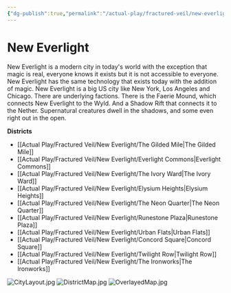 ```yaml
---
{"dg-publish":true,"permalink":"/actual-play/fractured-veil/new-everlight/new-everlight/"}
---
```


# New Everlight

New Everlight is a modern city in today's world with the exception that magic is real, everyone knows it exists but it is not accessible to everyone. New Everlight has the same technology that exists today with the addition of magic. New Everlight is a big US city like New York, Los Angeles and Chicago. There are underlying factions. There is the Faerie Mound, which connects New Everlight to the Wyld. And a Shadow Rift that connects it to the Nether. Supernatural creatures dwell in the shadows, and some even right out in the open. 

**Districts**
* [[Actual Play/Fractured Veil/New Everlight/The Gilded Mile\|The Gilded Mile]]
* [[Actual Play/Fractured Veil/New Everlight/Everlight Commons\|Everlight Commons]]
* [[Actual Play/Fractured Veil/New Everlight/The Ivory Ward\|The Ivory Ward]]
* [[Actual Play/Fractured Veil/New Everlight/Elysium Heights\|Elysium Heights]]
* [[Actual Play/Fractured Veil/New Everlight/The Neon Quarter\|The Neon Quarter]]
* [[Actual Play/Fractured Veil/New Everlight/Runestone Plaza\|Runestone Plaza]]
* [[Actual Play/Fractured Veil/New Everlight/Urban Flats\|Urban Flats]]
* [[Actual Play/Fractured Veil/New Everlight/Concord Square\|Concord Square]]
* [[Actual Play/Fractured Veil/New Everlight/Twilight Row\|Twilight Row]]
* [[Actual Play/Fractured Veil/New Everlight/The Ironworks\|The Ironworks]]


![CityLayout.jpg](/img/user/Actual%20Play/_images/CityLayout.jpg)
![DistrictMap.jpg](/img/user/Actual%20Play/_images/DistrictMap.jpg)
![OverlayedMap.jpg](/img/user/Actual%20Play/_images/OverlayedMap.jpg)
